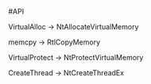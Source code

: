 #API

VirtualAlloc -> NtAllocateVirtualMemory

memcpy -> RtlCopyMemory

VirtualProtect -> NtProtectVirtualMemory

CreateThread -> NtCreateThreadEx
